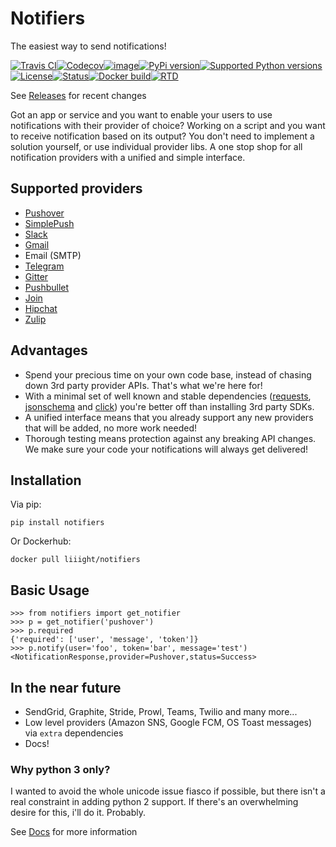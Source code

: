 Notifiers
=========

The easiest way to send notifications!

[![Travis CI](https://img.shields.io/travis/liiight/notifiers/master.svg?style=flat-square)](https://travis-ci.org/liiight/notifiers)[![Codecov](https://img.shields.io/codecov/c/github/liiight/notifiers/master.svg?style=flat-square)](https://codecov.io/gh/liiight/notifiers)[![image](https://img.shields.io/gitter/room/nwjs/nw.js.svg?style=flat-square)](https://gitter.im/notifiers/notifiers)[![PyPi version](https://img.shields.io/pypi/v/notifiers.svg?style=flat-square)](https://pypi.python.org/pypi/notifiers)[![Supported Python versions](https://img.shields.io/pypi/pyversions/notifiers.svg?style=flat-square)](https://pypi.org/project/notifiers)[![License](https://img.shields.io/pypi/l/notifiers.svg?style=flat-square)](https://choosealicense.com/licenses)[![Status](https://img.shields.io/pypi/status/notifiers.svg?style=flat-square)](https://pypi.python.org/pypi/notifiers)[![Docker build](https://img.shields.io/docker/build/liiight/notifiers.svg?style=flat-square)](https://hub.docker.com/r/liiight/notifiers/)[![RTD](https://img.shields.io/readthedocs/notifiers.svg?style=flat-square)](https://readthedocs.org/projects/notifiers/badge/?version=latest)

See [Releases](https://github.com/liiight/notifiers/releases) for recent
changes

Got an app or service and you want to enable your users to use
notifications with their provider of choice? Working on a script and you
want to receive notification based on its output? You don\'t need to
implement a solution yourself, or use individual provider libs. A one
stop shop for all notification providers with a unified and simple
interface.

Supported providers
-------------------

-   [Pushover](https://pushover.net/)
-   [SimplePush](https://simplepush.io/)
-   [Slack](https://api.slack.com/)
-   [Gmail](https://www.google.com/gmail/about/)
-   Email (SMTP)
-   [Telegram](https://telegram.org/)
-   [Gitter](https://gitter.im)
-   [Pushbullet](https://www.pushbullet.com)
-   [Join](https://joaoapps.com/join/)
-   [Hipchat](https://www.hipchat.com/docs/apiv2)
-   [Zulip](https://zulipchat.com/)

Advantages
----------

-   Spend your precious time on your own code base, instead of chasing down 3rd party provider APIs. That\'s what we\'re here for!
-   With a minimal set of well known and stable dependencies ([requests](https://pypi.python.org/pypi/requests), [jsonschema](https://pypi.python.org/pypi/jsonschema/2.6.0) and [click](https://pypi.python.org/pypi/click/6.7)) you\'re better off
    than installing 3rd party SDKs.
-   A unified interface means that you already support any new providers that will be added, no more work needed!
-   Thorough testing means protection against any breaking API changes. We make sure your code your notifications will always get delivered!

Installation
------------

Via pip:

    pip install notifiers

Or Dockerhub:

    docker pull liiight/notifiers

Basic Usage
-----------

```
>>> from notifiers import get_notifier
>>> p = get_notifier('pushover')
>>> p.required
{'required': ['user', 'message', 'token']}
>>> p.notify(user='foo', token='bar', message='test')
<NotificationResponse,provider=Pushover,status=Success>
```

In the near future 
------------------

-   SendGrid, Graphite, Stride, Prowl, Teams, Twilio and many more\...
-   Low level providers (Amazon SNS, Google FCM, OS Toast messages) via `extra` dependencies
-   Docs!

### Why python 3 only?

I wanted to avoid the whole unicode issue fiasco if possible, but there isn't a real constraint in adding python 2 support. If there's an
overwhelming desire for this, i'll do it. Probably.

See [Docs](http://notifiers.readthedocs.io/) for more information
